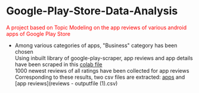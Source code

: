 # Google-Play-Store-Data-Analysis
<font color="red">A project based on Topic Modeling on the app reviews of various android apps of Google Play Store </font><br/>
* Among various categories of apps, "Business" category has been chosen <br/>
Using inbuilt library of google-play-scraper, app reviews and app details have been scraped in this [colab file](Scrape_PlayStore.ipynb) <br/>
1000 newest reviews of all ratings have been collected for app reviews <br/>
Corresponding to these results, two csv files are extracted: [apps](business-apps.csv) and [app reviews](reviews - outputfile (1).csv)
